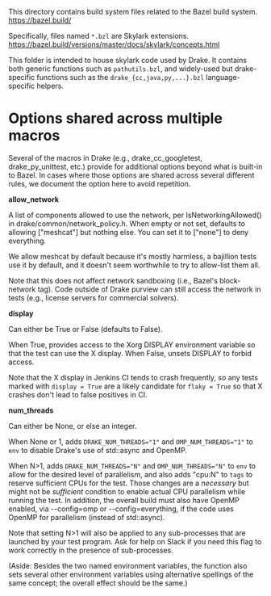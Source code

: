 
This directory contains build system files related to the Bazel build system.
  https://bazel.build/

Specifically, files named `*.bzl` are Skylark extensions.
  https://bazel.build/versions/master/docs/skylark/concepts.html

This folder is intended to house skylark code used by Drake.  It contains both
generic functions such as `pathutils.bzl`, and widely-used but drake-specific
functions such as the `drake_{cc,java,py,...}.bzl` language-specific helpers.


# Options shared across multiple macros

Several of the macros in Drake (e.g., drake_cc_googletest, drake_py_unittest,
etc.) provide for additional options beyond what is built-in to Bazel.  In
cases where those options are shared across several different rules, we
document the option here to avoid repetition.

**allow_network**

A list of components allowed to use the network, per IsNetworkingAllowed()
in drake/common/network_policy.h. When empty or not set, defaults to allowing
["meshcat"] but nothing else. You can set it to ["none"] to deny everything.

We allow meshcat by default because it's mostly harmless, a bajillion tests use
it by default, and it doesn't seem worthwhile to try to allow-list them all.

Note that this does not affect network sandboxing (i.e., Bazel's block-network
tag). Code outside of Drake purview can still access the network in tests (e.g.,
license servers for commercial solvers).

**display**

Can either be True or False (defaults to False).

When True, provides access to the Xorg DISPLAY environment variable so that
the test can use the X display.  When False, unsets DISPLAY to forbid access.

Note that the X display in Jenkins CI tends to crash frequently, so any tests
marked with `display = True` are a likely candidate for `flaky = True` so that
X crashes don't lead to false positives in CI.

**num_threads**

Can either be None, or else an integer.

When None or 1, adds `DRAKE_NUM_THREADS="1"` and `OMP_NUM_THREADS="1"` to `env`
to disable Drake's use of std::async and OpenMP.

When N>1, adds `DRAKE_NUM_THREADS="N"` and `OMP_NUM_THREADS="N"` to `env` to
allow for the desired level of parallelism, and also adds "cpu:N" to `tags` to
reserve sufficient CPUs for the test. Those changes are a *necessary* but might
not be *sufficient* condition to enable actual CPU parallelism while running the
test. In addition, the overall build must also have OpenMP enabled, via
--config=omp or --config=everything, if the code uses OpenMP for parallelism
(instead of std::async).

Note that setting N>1 will also be applied to any sub-processes that are
launched by your test program.  Ask for help on Slack if you need this flag to
work correctly in the presence of sub-processes.

(Aside: Besides the two named environment variables, the function also sets
several other environment variables using alternative spellings of the same
concept; the overall effect should be the same.)

